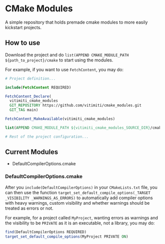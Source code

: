 # CMake Modules

A simple repository that holds premade cmake modules to more easily kickstart projects.

## How to use

Download the project and do
`list(APPEND CMAKE_MODULE_PATH ${path_to_project}/cmake` to start using the modules.

For example, if you want to use `FetchContent`, you may do:

```cmake
# Project definition...

include(FetchContent REQUIRED)

FetchContent_Declare(
  vitimiti_cmake_modules
  GIT_REPOSITORY https://github.com/vitimiti/cmake_modules.git
  GIT_TAG main)

FetchContent_MakeAvailable(vitimiti_cmake_modules)

list(APPEND CMAKE_MODULE_PATH ${vitimiti_cmake_modules_SOURCE_DIR}/cmake)

# Rest of the project configuration...
```

## Current Modules

- DefaultCompilerOptions.cmake

### DefaultCompilerOptions.cmake

After you `include(DefaultCompilerOptions)` in your `CMakeLists.txt` file, you can then use the
function `target_set_default_compile_options(_TARGET _VISIBILITY _WARNINGS_AS_ERRORS)` to
automatically add compiler options with heavy warnings, custom visibility and whether warnings
should be treated as errors or not.

For example, for a project called `MyProject`, wanting errors as warnings and the visibility to be
`PRIVATE` as it is an executable, not a library, you may do:

```cmake
find(DefaultCompilerOptions REQUIRED)
target_set_default_compile_options(MyProject PRIVATE ON)
```
